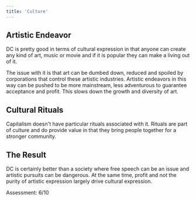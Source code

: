 ```yaml
---
title: 'Culture'
---
```


## Artistic Endeavor

DC is pretty good in terms of cultural expression in that anyone can create any kind of art, music or movie and if it is popular they can make a living out of it.

The issue with it is that art can be dumbed down, reduced and spoiled by corporations that control these artistic industries. Artistic endeavors in this way can be pushed to be more mainstream, less adventurous to guarantee acceptance and profit. This slows down the growth and diversity of art.

## Cultural Rituals

Capitalism doesn't have particular rituals associated with it. Rituals are part of culture and do provide value in that they bring people together for a stronger community.

## The Result

DC is certainly better than a society where free speech can be an issue and artistic pursuits can be dangerous. At the same time, profit and not the purity of artistic expression largely drive cultural expression.

Assessment: 6/10
